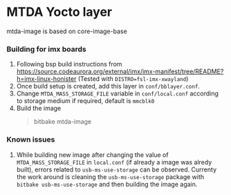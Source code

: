 # MTDA Yocto layer

mtda-image is based on core-image-base

### Building for imx boards
1. Following bsp build instructions from https://source.codeaurora.org/external/imx/imx-manifest/tree/README?h=imx-linux-honister (Tested with `DISTRO=fsl-imx-xwayland`)
2. Once build setup is created, add this layer in `conf/bblayer.conf`.
3. Change `MTDA_MASS_STORAGE_FILE` variable in `conf/local.conf` according to storage medium if required, default is `mmcblk0`
4. Build the image
    > bitbake mtda-image

### Known issues
1. While building new image after changing the value of `MTDA_MASS_STORAGE_FILE` in `local.conf` (if already a image was alredy built), errors related to `usb-ms-use-storage` can be observed. Currenty the work around is cleaning the `usb-ms-use-storage` package with `bitbake usb-ms-use-storage` and then building the image again.
